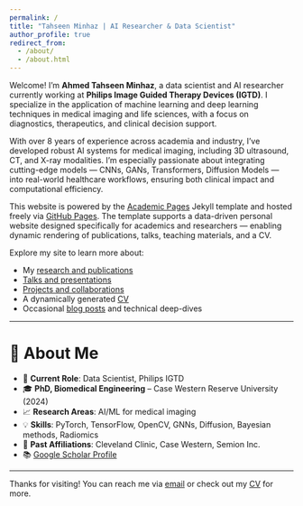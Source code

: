 ```yaml
---
permalink: /
title: "Tahseen Minhaz | AI Researcher & Data Scientist"
author_profile: true
redirect_from:
  - /about/
  - /about.html
---
```


Welcome! I’m **Ahmed Tahseen Minhaz**, a data scientist and AI researcher currently working at **Philips Image Guided Therapy Devices (IGTD)**. I specialize in the application of machine learning and deep learning techniques in medical imaging and life sciences, with a focus on diagnostics, therapeutics, and clinical decision support.

With over 8 years of experience across academia and industry, I’ve developed robust AI systems for medical imaging, including 3D ultrasound, CT, and X-ray modalities. I’m especially passionate about integrating cutting-edge models — CNNs, GANs, Transformers, Diffusion Models — into real-world healthcare workflows, ensuring both clinical impact and computational efficiency.

This website is powered by the [Academic Pages](https://github.com/academicpages/academicpages.github.io) Jekyll template and hosted freely via [GitHub Pages](https://pages.github.com/). The template supports a data-driven personal website designed specifically for academics and researchers — enabling dynamic rendering of publications, talks, teaching materials, and a CV. 

Explore my site to learn more about:
- My [research and publications](./publications/)
- [Talks and presentations](./talks/)
- [Projects and collaborations](./portfolio/)
- A dynamically generated [CV](./cv/)
- Occasional [blog posts](./posts/) and technical deep-dives

---

<!-- A data-driven personal website
======

All of this content is managed through structured Markdown files — making it clean, portable, and easy to version control. For example, I use CSV-to-Markdown generators to keep publication and talk lists up to date, and all assets (PDFs, datasets, images) are stored in the repository for full reproducibility and transparency.

If you’re an academic, researcher, or professional looking to set up your own site, I recommend forking [this template](https://github.com/academicpages/academicpages.github.io) and modifying it to suit your needs — no ads, and no cost.

---

Tools and capabilities supported
======

This template supports popular visualization and rendering tools:
- 📐 **MathJax** for equations  
- 📊 **Plotly** for interactive plots  
- 🔄 **Mermaid** for diagrams  

Additionally, scripts such as [talkmap.ipynb](https://github.com/academicpages/academicpages.github.io/blob/master/talkmap.ipynb) allow you to analyze metadata (e.g., where you’ve presented talks), turning structured YAML front-matter into rich visualizations.

--- -->

🧠 About Me
======

- 🔬 **Current Role**: Data Scientist, Philips IGTD  
- 🎓 **PhD, Biomedical Engineering** – Case Western Reserve University (2024)  
- 📈 **Research Areas**: AI/ML for medical imaging 
- 💡 **Skills**: PyTorch, TensorFlow, OpenCV, GNNs, Diffusion, Bayesian methods, Radiomics  
- 🧪 **Past Affiliations**: Cleveland Clinic, Case Western, Semion Inc.  
- 📚 [Google Scholar Profile](https://scholar.google.com/citations?user=RCw6ZF4AAAAJ)

---

Thanks for visiting! You can reach me via [email](mailto:tahseenminhaz92@gmail.com) or check out my [CV](./cv/) for more.

